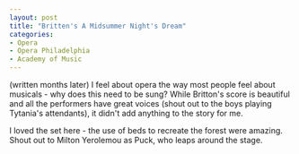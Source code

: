 ```yaml
---
layout: post
title: "Britten's A Midsummer Night's Dream"
categories:
- Opera
- Opera Philadelphia
- Academy of Music
---
```

(written months later)
I feel about opera the way most people feel about musicals - why does this need to be sung? While Britton's score is beautiful and all the performers have great voices (shout out to the boys playing Tytania's attendants), it didn't add anything to the story for me.

I loved the set here - the use of beds to recreate the forest were amazing. Shout out to Milton Yerolemou as Puck, who leaps around the stage.
